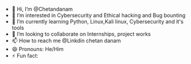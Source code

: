 - 👋 Hi, I’m @Chetandanam
- 👀 I’m interested in Cybersecurity and Ethical hacking and Bug bounting
- 🌱 I’m currently learning Python, Linux,Kali linux, Cybersecurity and it's tools
- 💞️ I’m looking to collaborate on Internships, project works
- 📫 How to reach me @Linkdin chetan danam
- 😄 Pronouns: He/Him
- ⚡ Fun fact: 

<!---
Chetandanam/Chetandanam is a ✨ special ✨ repository because its `README.md` (this file) appears on your GitHub profile.
You can click the Preview link to take a look at your changes.
--->
